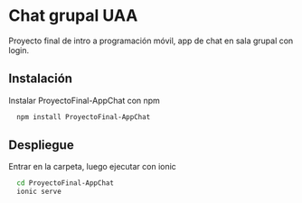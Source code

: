 
# Chat grupal UAA

Proyecto final de intro a programación móvil, app de chat en sala grupal con login.




## Instalación

Instalar ProyectoFinal-AppChat con npm

```bash
  npm install ProyectoFinal-AppChat
```
    
## Despliegue

Entrar en la carpeta, luego ejecutar con ionic

```bash
  cd ProyectoFinal-AppChat
  ionic serve
```

